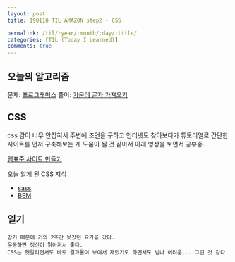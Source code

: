 ```yaml
---
layout: post
title: 190110 TIL AMAZON step2 - CSS

permalink: /til/:year/:month/:day/:title/
categories: [TIL (Today I Learned)]
comments: true
---
```


## **오늘의 알고리즘**

문제: [프로그래머스](https://programmers.co.kr/learn/courses/30/lessons/12903?language=javascript) 풀이: [가운데 글자 가져오기](https://gist.github.com/developersoom/43841a11b04e2093fd3bd3ee880ce7d1)


## **CSS**
css 감이 너무 안잡혀서 주변에 조언을 구하고 인터넷도 찾아보다가 튜토리얼로 간단한 사이트를 먼저 구축해보는 게 도움이 될 것 같아서 아래 영상을 보면서 공부중..

[웹표준 사이트 만들기](
https://www.youtube.com/watch?v=Yw9BhgAWuow&index=7&list=PL4UVBBIc6giKkfYN_2TVPgbMpd87lJEfg)

오늘 알게 된 CSS 지식
- [sass](https://ko.wikipedia.org/wiki/Sass_(%EC%8A%A4%ED%83%80%EC%9D%BC%EC%8B%9C%ED%8A%B8_%EC%96%B8%EC%96%B4))
- [BEM](https://en.bem.info/methodology/quick-start/) 


## **일기**
```text
감기 때문에 거의 2주간 못갔던 요가를 갔다.
운동하면 정신이 맑아져서 좋다.
CSS는 헷갈리면서도 바로 결과물이 보여서 재밌기도 하면서도 넘나 어려운... 그런 것 같다. 
```
